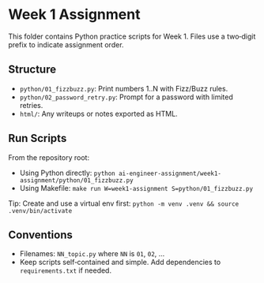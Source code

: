 # Week 1 Assignment

This folder contains Python practice scripts for Week 1. Files use a two‑digit prefix to indicate assignment order.

## Structure
- `python/01_fizzbuzz.py`: Print numbers 1..N with Fizz/Buzz rules.
- `python/02_password_retry.py`: Prompt for a password with limited retries.
- `html/`: Any writeups or notes exported as HTML.

## Run Scripts
From the repository root:
- Using Python directly: `python ai-engineer-assignment/week1-assignment/python/01_fizzbuzz.py`
- Using Makefile: `make run W=week1-assignment S=python/01_fizzbuzz.py`

Tip: Create and use a virtual env first:
`python -m venv .venv && source .venv/bin/activate`

## Conventions
- Filenames: `NN_topic.py` where `NN` is `01`, `02`, ...
- Keep scripts self‑contained and simple. Add dependencies to `requirements.txt` if needed.
